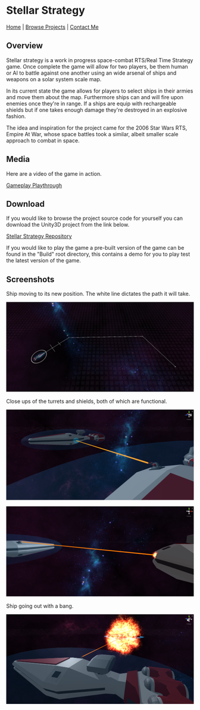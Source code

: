 # Stellar Strategy

[Home](../../index.md)
|
[Browse Projects](../browse_projects/browse_projects.md)
|
[Contact Me](../contact_me/contact_me.md)

## Overview

Stellar strategy is a work in progress space-combat RTS/Real Time Strategy game. Once complete the game will allow for two players, be them human or AI to battle against one another using an wide arsenal of ships and weapons on a solar system scale map.

In its current state the game allows for players to select ships in their armies and move them about the map. Furthermore ships can and will fire upon enemies once they're in range. If a ships are equip with rechargeable shields but if one takes enough damage they're destroyed in an explosive fashion.

The idea and inspiration for the project came for the 2006 Star Wars RTS, Empire At War, whose space battles took a similar, albeit smaller scale approach to combat in space.

## Media

Here are a video of the game in action.

[Gameplay Playthrough](https://www.youtube.com/watch?v=OlbPW2c_y6s)

## Download

If you would like to browse the project source code for yourself you can download the Unity3D project from the link below.

[Stellar Strategy Repository](https://github.com/JGoodHub/Stellar-Stratagy)

If you would like to play the game a pre-built version of the game can be found in the "Build" root directory, this contains a demo for you to play test the latest version of the game.

## Screenshots

Ship moving to its new position. The white line dictates the path it will take.

![Image of Ship Moving](images/ship_moving.png)

Close ups of the turrets and shields, both of which are functional.

![Image of Ship Close Up 1](images/ship_close_up_1.png)

![Image of Ship Close Up 2](images/ship_close_up_2.png)

Ship going out with a bang.

![Image of Ship Exploding](images/ship_exploding.png)
